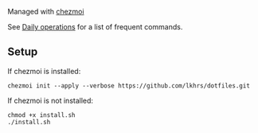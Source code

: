 Managed with [chezmoi](https://www.chezmoi.io/)

See [Daily operations](https://www.chezmoi.io/user-guide/daily-operations/) for a list of frequent commands.

## Setup

If chezmoi is installed:
```shell
chezmoi init --apply --verbose https://github.com/lkhrs/dotfiles.git
```

If chezmoi is not installed:
```shell
chmod +x install.sh
./install.sh
```